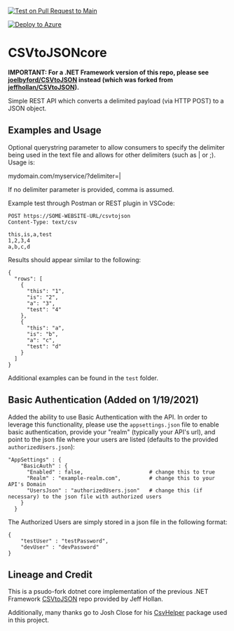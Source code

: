 [![Test on Pull Request to Main](https://github.com/joelbyford/CSVtoJSONcore/actions/workflows/main-pr.yml/badge.svg)](https://github.com/joelbyford/CSVtoJSONcore/actions/workflows/main-pr.yml)

[![Deploy to Azure](https://aka.ms/deploytoazurebutton)](https://portal.azure.com/#create/Microsoft.Template/uri/https%3A%2F%2Fraw.githubusercontent.com%2Fjoelbyford%2FCSVtoJSONcore%2Fmain%2FDeployTemplates%2FAzureLinuxWebAppArm.json)

# CSVtoJSONcore
**IMPORTANT: For a .NET Framework version of this repo, please see [joelbyford/CSVtoJSON](https://github.com/joelbyford/CSVtoJSON) instead (which was forked from [jeffhollan/CSVtoJSON](https://github.com/jeffhollan/CSVtoJSON)).**

Simple REST API which converts a delimited payload (via HTTP POST) to a JSON object.  



## Examples and Usage
Optional querystring parameter to allow consumers to specify the delimiter being used in the text file and allows for other delimiters (such as | or ;).  Usage is:

mydomain.com/myservice/?delimiter=|

If no delimiter parameter is provided, comma is assumed.

Example test through Postman or REST plugin in VSCode:

```
POST https://SOME-WEBSITE-URL/csvtojson
Content-Type: text/csv

this,is,a,test
1,2,3,4
a,b,c,d
```

Results should appear similar to the following: 

```
{
  "rows": [
    {
      "this": "1",
      "is": "2",
      "a": "3",
      "test": "4"
    },
    {
      "this": "a",
      "is": "b",
      "a": "c",
      "test": "d"
    }
  ]
}

```
Additional examples can be found in the `test` folder.

## Basic Authentication (Added on 1/19/2021)
Added the ability to use Basic Authentication with the API.  In order to leverage this functionality, please use the `appsettings.json` file to enable basic authentication, provide your "realm" (typically your API's url), and point to the json file where your users are listed (defaults to the provided `authorizedUsers.json`):

```
"AppSettings" : {
    "BasicAuth" : {
      "Enabled" : false,                     # change this to true
      "Realm" : "example-realm.com",         # change this to your API's Domain
      "UsersJson" : "authorizedUsers.json"   # change this (if necessary) to the json file with authorized users
    }
  }

```

The Authorized Users are simply stored in a json file in the following format:

```
{    
    "testUser" : "testPassword",
    "devUser" : "devPassword"
}
```

## Lineage and Credit
This is a psudo-fork dotnet core implementation of the previous .NET Framework [CSVtoJSON](https://github.com/jeffhollan/CSVtoJSON) repo provided by Jeff Hollan. 

Additionally, many thanks go to Josh Close for his [CsvHelper](https://github.com/JoshClose/CsvHelper) package used in this project.
